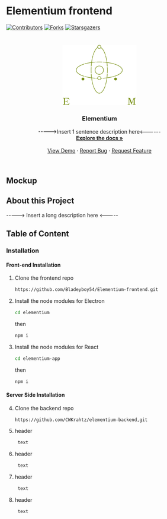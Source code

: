 # Elementium frontend
<a name="readme-top"></a>
[![Contributors][contributors-shield]][contributors-url] 
[![Forks][Forks]][Forks-url]
[![Starsgazers][Stars]][Stars-url]
# 
<div align="center">
  <a href="https://github.com/Bladeyboy54/Elementium-frontend">
    <img src="elementium/elementium-app/src/assets/logo.svg" alt="Elementium" width="200" height="auto">
  </a>

  <h3 align="center">Elementium </h3>

  <p align="center">
    ----->Insert 1 sentence description here<------ 
    <br />
    <a href="https://github.com/Bladeyboy54/Elementium-frontend/tree/main/elementium"><strong>Explore the docs »</strong></a>
    <br />
    <br />
    <a href="demo Video link">View Demo</a>
    ·
    <a href="bug report link">Report Bug</a>
    ·
    <a href="Maybe">Request Feature</a>
  </p>
  <br />
</div>

## Mockup


## About this Project
-----> Insert a long description here <-----

## Table of Content

### Installation

   #### Front-end Installation
1. Clone the frontend repo
   ```sh
   https://github.com/Bladeyboy54/Elementium-frontend.git
   ```
2. Install the node modules for Electron
   ```sh
   cd elementium
   ```
   then
   ```sh
   npm i
   ```
3. Install the node modules for React 
   ```sh
   cd elementium-app
   ```
   then
   ```sh
   npm i
   ```
   
#### Server Side Installation
4. Clone the backend repo
   ```URL
   https://github.com/CWKrahtz/elementium-backend,git
   ```
5. header
   ```javascript
    text
   ```
6. header
   ```javascript
    text
   ```
7. header
   ```javascript
    text
   ```
8. header
   ```javascript
    text
   ```


[contributors-shield]: https://img.shields.io/github/contributors/Bladeyboy54/Elementium-frontend.svg?style=for-the-badge
[contributors-url]: https://github.com/Bladeyboy54/Elementium-frontend/graphs/contributors
[Forks]: https://img.shields.io/github/forks/Bladeyboy54/Elementium-frontend.svg?style=for-the-badge
[Forks-url]: https://github.com/Bladeyboy54/Elementium-frontend/forks
[Stars]: https://img.shields.io/github/stars/Bladeyboy54/Elementium-frontend.svg?style=for-the-badge
[Stars-url]: https://github.com/Bladeyboy54/Elementium-frontend/stargazers
